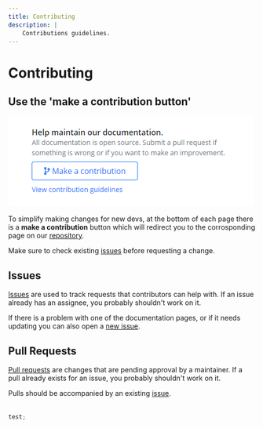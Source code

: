 ```yaml
---
title: Contributing
description: |
    Contributions guidelines.
---
```


# Contributing

## Use the 'make a contribution button'

![Make a contribution](/dependencies/katsute/assets/screenshots/contributing.png)

To simplify making changes for new devs, at the bottom of each page there is a **make a contribution** button which will redirect you to the corrosponding page on our [repository](https://github.com/KatsuteDev/docs.katsute.dev).

Make sure to check existing [issues](https://github.com/KatsuteDev/docs.katsute.dev/issues) before requesting a change.

## Issues

[Issues](https://github.com/KatsuteDev/docs.katsute.dev/issues) are used to track requests that contributors can help with. If an issue already has an assignee, you probably shouldn't work on it.

If there is a problem with one of the documentation pages, or if it needs updating you can also open a [new issue](https://github.com/KatsuteDev/docs.katsute.dev/issues/new/choose).

## Pull Requests

[Pull requests](https://github.com/KatsuteDev/docs.katsute.dev/pulls) are changes that are pending approval by a maintainer. If a pull already exists for an issue, you probably shouldn't work on it.

Pulls should be accompanied by an existing [issue](https://github.com/KatsuteDev/docs.katsute.dev/issues).

```javascript

test;
```